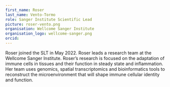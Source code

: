 ```yaml
---
first_name: Roser
last_name: Vento-Tormo
role: Sanger Institute Scientific Lead
picture: roser-vento.png
organisation: Wellcome Sanger Institute
organisation_logo: wellcome-sanger.png
orcid: 
---
```


Roser joined the SLT in May 2022. Roser leads a research team at the Wellcome Sanger Institute. Roser’s research is focused on the adaptation of immune cells in tissues and their function in steady state and inflammation. 
Her team uses genomics, spatial transcriptomics and bioinformatics tools to reconstruct the microenvironment that will shape immune cellular identity and function.
